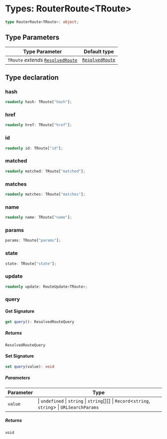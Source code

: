 # Types: RouterRoute\<TRoute\>

```ts
type RouterRoute<TRoute>: object;
```

## Type Parameters

| Type Parameter | Default type |
| ------ | ------ |
| `TRoute` *extends* [`ResolvedRoute`](ResolvedRoute.md) | [`ResolvedRoute`](ResolvedRoute.md) |

## Type declaration

### hash

```ts
readonly hash: TRoute["hash"];
```

### href

```ts
readonly href: TRoute["href"];
```

### id

```ts
readonly id: TRoute["id"];
```

### matched

```ts
readonly matched: TRoute["matched"];
```

### matches

```ts
readonly matches: TRoute["matches"];
```

### name

```ts
readonly name: TRoute["name"];
```

### params

```ts
params: TRoute["params"];
```

### state

```ts
state: TRoute["state"];
```

### update

```ts
readonly update: RouteUpdate<TRoute>;
```

### query

#### Get Signature

```ts
get query(): ResolvedRouteQuery
```

##### Returns

`ResolvedRouteQuery`

#### Set Signature

```ts
set query(value): void
```

##### Parameters

| Parameter | Type |
| ------ | ------ |
| `value` | \| `undefined` \| `string` \| `string`[][] \| `Record`\<`string`, `string`\> \| `URLSearchParams` |

##### Returns

`void`
